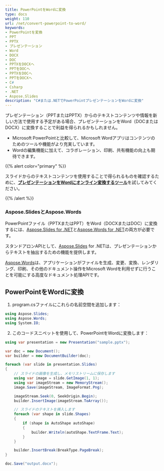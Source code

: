```yaml
---
title: PowerPointをWordに変換
type: docs
weight: 110
url: /net/convert-powerpoint-to-word/
keywords:
- PowerPointを変換
- PPT
- PPTX
- プレゼンテーション
- Word
- DOCX
- DOC
- PPTXをDOCXへ
- PPTをDOCへ
- PPTXをDOCへ
- PPTをDOCXへ
- C#
- Csharp
- .NET
- Aspose.Slides
description: "C#または.NETでPowerPointプレゼンテーションをWordに変換"
---
```


プレゼンテーション（PPTまたはPPTX）からのテキストコンテンツや情報を新しい方法で使用する予定がある場合、プレゼンテーションをWord（DOCまたはDOCX）に変換することで利益を得られるかもしれません。

* Microsoft PowerPointと比較して、Microsoft Wordアプリはコンテンツのためのツールや機能がより充実しています。
* Wordの編集機能に加えて、コラボレーション、印刷、共有機能の向上も期待できます。

{{% alert color="primary" %}}

スライドからのテキストコンテンツを使用することで得られるものを確認するために、[**プレゼンテーションをWordにオンライン変換するツール**](https://products.aspose.app/slides/conversion/ppt-to-word)を試してみてください。

{{% /alert %}}

### **Aspose.SlidesとAspose.Words**

PowerPointファイル（PPTXまたはPPT）をWord（DOCXまたはDOC）に変換するには、[Aspose.Slides for .NET](https://products.aspose.com/slides/net/)と[Aspose.Words for .NET](https://products.aspose.com/words/net/)の両方が必要です。

スタンドアロンAPIとして、[Aspose.Slides](https://products.aspose.app/slides) for .NETは、プレゼンテーションからテキストを抽出するための機能を提供します。

[Aspose.Words](https://docs.aspose.com/words/net/)は、アプリケーションがファイルを生成、変更、変換、レンダリング、印刷、その他のドキュメント操作をMicrosoft Wordを利用せずに行うことを可能にする高度なドキュメント処理APIです。

## **PowerPointをWordに変換**

1. program.csファイルにこれらの名前空間を追加します：

```c#
using Aspose.Slides;
using Aspose.Words;
using System.IO;
```

2. このコードスニペットを使用して、PowerPointをWordに変換します：

```c#
using var presentation = new Presentation("sample.pptx");

var doc = new Document();
var builder = new DocumentBuilder(doc);

foreach (var slide in presentation.Slides)
{
    // スライドの画像を生成し、メモリストリームに保存します
    using var image = slide.GetImage(1, 1);
    using var imageStream = new MemoryStream();
    image.Save(imageStream, ImageFormat.Png);

    imageStream.Seek(0, SeekOrigin.Begin);
    builder.InsertImage(imageStream.ToArray());

    // スライドのテキストを挿入します
    foreach (var shape in slide.Shapes)
    {
        if (shape is AutoShape autoShape)
        {
            builder.Writeln(autoShape.TextFrame.Text);
        }
    }

    builder.InsertBreak(BreakType.PageBreak);
}

doc.Save("output.docx");
```